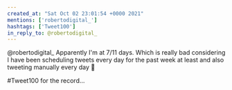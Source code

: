 ```yaml
---
created_at: "Sat Oct 02 23:01:54 +0000 2021"
mentions: ['robertodigital_']
hashtags: ['Tweet100']
in_reply_to: @robertodigital_
---
```


@robertodigital_ Apparently I'm at 7/11 days. Which is really bad considering I have been scheduling tweets every day for the past week at least and also tweeting manually every day 🤣 

#Tweet100 for the record...
